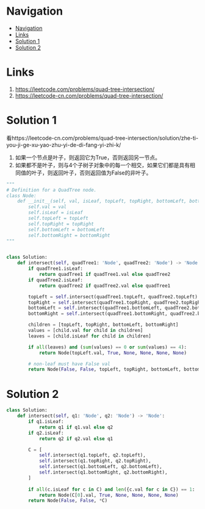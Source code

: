 # Navigation
- [Navigation](#navigation)
- [Links](#links)
- [Solution 1](#solution-1)
- [Solution 2](#solution-2)

# Links
1. https://leetcode.com/problems/quad-tree-intersection/
2. https://leetcode-cn.com/problems/quad-tree-intersection/


# Solution 1
看https://leetcode-cn.com/problems/quad-tree-intersection/solution/zhe-ti-you-ji-ge-xu-yao-zhu-yi-de-di-fang-yi-zhi-k/


1. 如果一个节点是叶子，则返回它为True，否则返回另一节点。
2. 如果都不是叶子，则与4个子树子对象中的每一个相交，如果它们都是具有相同值的叶子，则返回叶子，否则返回值为False的非叶子。

```python
"""
# Definition for a QuadTree node.
class Node:
    def __init__(self, val, isLeaf, topLeft, topRight, bottomLeft, bottomRight):
        self.val = val
        self.isLeaf = isLeaf
        self.topLeft = topLeft
        self.topRight = topRight
        self.bottomLeft = bottomLeft
        self.bottomRight = bottomRight
"""


class Solution:
    def intersect(self, quadTree1: 'Node', quadTree2: 'Node') -> 'Node':
        if quadTree1.isLeaf:
            return quadTree1 if quadTree1.val else quadTree2
        if quadTree2.isLeaf:
            return quadTree2 if quadTree2.val else quadTree1

        topLeft = self.intersect(quadTree1.topLeft, quadTree2.topLeft)
        topRight = self.intersect(quadTree1.topRight, quadTree2.topRight)
        bottomLeft = self.intersect(quadTree1.bottomLeft, quadTree2.bottomLeft)
        bottomRight = self.intersect(quadTree1.bottomRight, quadTree2.bottomRight)

        children = [topLeft, topRight, bottomLeft, bottomRight]
        values = [child.val for child in children]
        leaves = [child.isLeaf for child in children]

        if all(leaves) and (sum(values) == 0 or sum(values) == 4):
            return Node(topLeft.val, True, None, None, None, None)

        # non-leaf must have False val
        return Node(False, False, topLeft, topRight, bottomLeft, bottomRight)

```

# Solution 2
```python
class Solution:
    def intersect(self, q1: 'Node', q2: 'Node') -> 'Node':
        if q1.isLeaf:
            return q1 if q1.val else q2
        if q2.isLeaf:
            return q2 if q2.val else q1

        C = [
            self.intersect(q1.topLeft, q2.topLeft),
            self.intersect(q1.topRight, q2.topRight),
            self.intersect(q1.bottomLeft, q2.bottomLeft),
            self.intersect(q1.bottomRight, q2.bottomRight),
        ]
        
        if all(c.isLeaf for c in C) and len({c.val for c in C}) == 1:
            return Node(C[0].val, True, None, None, None, None)
        return Node(False, False, *C)
```

